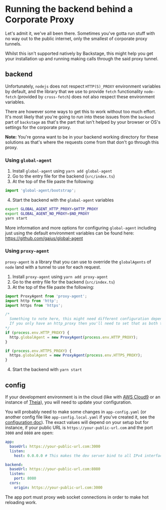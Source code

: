# Running the backend behind a Corporate Proxy

Let's admit it, we've all been there. Sometimes you've gotta run stuff with no way out to the public internet, only the smallest of corporate proxy tunnels.

Whilst this isn't supported natively by Backstage, this might help you get your installation up and running making calls through the said proxy tunnel.

## backend

Unfortunately, `nodejs` does not respect `HTTP(S)_PROXY` environment variables by default, and the library that we use to provide `fetch` functionality `node-fetch` (provided by `cross-fetch`) does not also respect these environment variables.

There are however some ways to get this to work without too much effort. It's most likely that you're going to run into these issues from the `backend` part of `backstage` as that's the part that isn't helped by your browser or OS's settings for the corporate proxy.

**Note:** You're gonna want to be in your backend working directory for these solutions as that's where the requests come from that don't go through this proxy.

### Using `global-agent`

1. Install `global-agent` using `yarn add global-agent`
2. Go to the entry file for the backend (`src/index.ts`)
3. At the top of the file paste the following:

```ts
import 'global-agent/bootstrap';
```

4. Start the backend with the `global-agent` variables

```sh
export GLOBAL_AGENT_HTTP_PROXY=$HTTP_PROXY
export GLOBAL_AGENT_NO_PROXY=$NO_PROXY
yarn start
```

More information and more options for configuring `global-agent` including just using the default environment variables can be found here: https://github.com/gajus/global-agent

### Using `proxy-agent`

`proxy-agent` is a library that you can use to override the `globalAgents` of `node` land with a tunnel to use for each request.

1. Install `proxy-agent` using `yarn add proxy-agent`
2. Go to the entry file for the backend (`src/index.ts`)
3. At the top of the file paste the following:

```ts
import ProxyAgent from 'proxy-agent';
import http from 'http';
import https from 'https';

/*
  Something to note here, this might need different configuration depending on your own setup.
  If you only have an http_proxy then you'll need to set that as both the http and https globalAgent instead.
*/
if (process.env.HTTP_PROXY) {
  http.globalAgent = new ProxyAgent(process.env.HTTP_PROXY);
}

if (process.env.HTTPS_PROXY) {
  https.globalAgent = new ProxyAgent(process.env.HTTPS_PROXY);
}
```

4. Start the backend with `yarn start`

## config

If your development environment is in the cloud (like with [AWS Cloud9](https://aws.amazon.com/cloud9/) or an instance of [Theia](https://theia-ide.org/)), you will need to update your configuration.

You will probably need to make some changes in `app-config.yaml` (or another config file like `app-config.local.yaml` if you've created it, see the [configuration doc](https://backstage.io/docs/conf/#supplying-configuration)).
The exact values will depend on your setup but for instance, if your public URL is `https://your-public-url.com` and the port `3000` and `8080` are open:

```yaml
app:
  baseUrl: https://your-public-url.com:3000
  listen:
    host: 0.0.0.0 # This makes the dev server bind to all IPv4 interfaces and not just the baseUrl hostname

backend:
  baseUrl: https://your-public-url.com:8080
  listen:
    port: 8080
  cors:
    origin: https://your-public-url.com:3000
```

The app port must proxy web socket connections in order to make hot reloading work.
